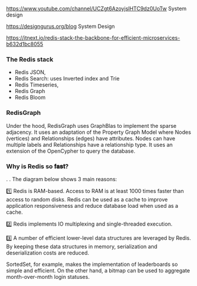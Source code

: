 https://www.youtube.com/channel/UCZgt6AzoyjslHTC9dz0UoTw System design

https://designgurus.org/blog System Design

https://itnext.io/redis-stack-the-backbone-for-efficient-microservices-b632d1bc8055

### The Redis stack 

- Redis JSON, 
- Redis Search: uses Inverted index and Trie
- Redis Timeseries, 
- Redis Graph
- Redis Bloom

### RedisGraph

Under the hood, RedisGraph uses GraphBlas to implement the sparse adjacency. It uses an adaptation of the Property Graph Model where Nodes (vertices) and Relationships (edges) have attributes. Nodes can have multiple labels and Relationships have a relationship type. It uses an extension of the OpenCypher to query the database.


### Why is Redis so 𝐟𝐚𝐬𝐭?
.
.
The diagram below shows 3 main reasons:

1️⃣ Redis is RAM-based. Access to RAM is at least 1000 times faster than access to random disks. Redis can be used as a cache to improve application responsiveness and reduce database load when used as a cache.

2️⃣ Redis implements IO multiplexing and single-threaded execution.

3️⃣ A number of efficient lower-level data structures are leveraged by Redis. By keeping these data structures in memory, serialization and deserialization costs are reduced.

SortedSet, for example, makes the implementation of leaderboards so simple and efficient. On the other hand, a bitmap can be used to aggregate month-over-month login statuses.
